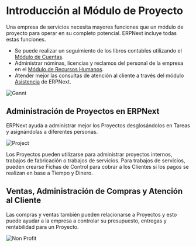 # Introducción al Módulo de Proyecto

Una empresa de servicios necesita mayores funciones que un módulo de proyecto para operar en su completo potencial. ERPNext incluye todas estas funciones.

- Se puede realizar un seguimiento de los libros contables utilizando el [Módulo de Cuentas](/docs/user/manual/es/accounts.html).
- Administrar nóminas, licencias y reclamos del personal de la empresa en el [Módulo de Recursos Humanos](/docs/user/manual/es/human-resources.html).
- Atender mejor las consultas de atención al cliente a través del módulo [Asistencia](/docs/user/manual/es/support.html) de ERPNext.


<img class="screenshot" alt="Gannt" src="{{docs_base_url}}/assets/img/project/services-hero.png">

## Administración de Proyectos en ERPNext

ERPNext ayuda a administrar mejor los Proyectos desglosándolos en Tareas y asignándolas a diferentes personas. 

<img class="screenshot" alt="Project" src="{{docs_base_url}}/assets/img/project/projects.png">

Los Proyectos pueden utilizarse para administrar proyectos internos, trabajos de fabricación o trabajos de servicios. Para trabajos de servicios, pueden crearse Fichas de Control para cobrar a los Clientes si los pagos se realizan en base a Tiempo y Dinero.

## Ventas, Administración de Compras y Atención al Cliente

Las compras y ventas también pueden relacionarse a Proyectos y esto puede ayudar a la empresa a controlar su presupuesto, entregas y rentabilidad para un Proyecto.

<img class="screenshot" alt="Non Profit" src="{{docs_base_url}}/assets/img/project/support.png">
